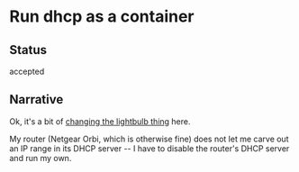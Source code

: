 # Run dhcp as a container

## Status

accepted

## Narrative

Ok, it's a bit of [changing the lightbulb thing](https://www.youtube.com/watch?v=AbSehcT19u0)
here.

My router (Netgear Orbi, which is otherwise fine) does not let me
carve out an IP range in its DHCP server -- I have to disable the
router's DHCP server and run my own.

